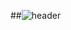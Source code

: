 ##![header](https://capsule-render.vercel.app/api?type=wave&color=auto&height=300&section=header&text=DEVELOPER%20WANGGYUHA&fontSize=90)

<!--
**GyuhaWang/GyuhaWang** is a ✨ _special_ ✨ repository because its `README.md` (this file) appears on your GitHub profile.

Here are some ideas to get you started:

- 🔭 I’m currently working on ...
- 🌱 I’m currently learning ...
- 👯 I’m looking to collaborate on ...
- 🤔 I’m looking for help with ...
- 💬 Ask me about ...
- 📫 How to reach me: ...
- 😄 Pronouns: ...
- ⚡ Fun fact: ...
-->
